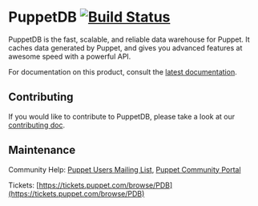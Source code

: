 # PuppetDB [![Build Status](https://travis-ci.com/puppetlabs/puppetdb.svg?branch=6.3.x)](https://travis-ci.com/puppetlabs/puppetdb)

[docs]: https://docs.puppet.com/puppetdb/latest
[contributing]: documentation/CONTRIBUTING.md
[users]: https://groups.google.com/forum/#!forum/puppet-users

PuppetDB is the fast, scalable, and reliable data warehouse for Puppet. It caches data generated by Puppet, and gives you advanced features at awesome speed with a powerful API.

For documentation on this product, consult the [latest documentation][docs].

## Contributing

If you would like to contribute to PuppetDB, please take a look at our [contributing doc][contributing].

## Maintenance

Community Help: [Puppet Users Mailing List][users], [Puppet Community Portal](https://puppet.com/community)

Tickets: [https://tickets.puppet.com/browse/PDB](https://tickets.puppet.com/browse/PDB)
